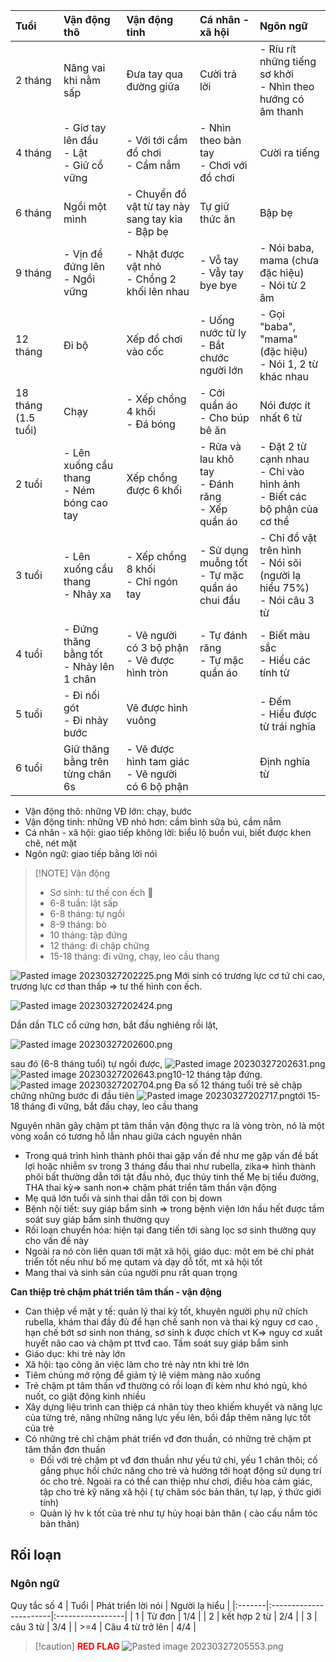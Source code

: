 |  Tuổi                |  Vận động thô                                                  |  Vận động tinh                                                    |  Cá nhân - xã hội                                                     |  Ngôn ngữ                                                                                             |
|:----------------------|:-----------------------------------------------------------------|:--------------------------------------------------------------------|:-------------------------------------------------------------------------|:-------------------------------------------------------------------------------------------------------|
|             2 tháng  |  Nâng vai khi nằm sấp                                          |  Đưa tay qua đường giữa                                           |  Cười trả lời                                                         |  - Ríu rít những tiếng sơ khởi<br>- Nhìn theo hướng có âm thanh                                |
|             4 tháng  |  - Giơ tay lên đầu<div>- Lật</div><div>- Giữ cổ vững</div>  |  - Với tới cầm đồ chơi<div>- Cầm nắm</div>                    |  - Nhìn theo bàn tay<div>- Chơi với đồ chơi</div>                    |  Cười ra tiếng                                                                                       |
|             6 tháng  |  Ngồi một mình                                                |  - Chuyển đồ vật từ tay này sang tay kia<div>- Bập bẹ</div>  |  Tự giữ thức ăn                                                       |  Bập bẹ                                                                                              |
|             9 tháng  |  - Vịn để đứng lên<div>- Ngồi vững</div>                    |  - Nhặt được vật nhỏ<div>- Chồng 2 khối lên nhau</div>        |  - Vỗ tay<div>- Vẫy tay bye bye</div>                                  |  - Nói baba, mama (chưa đặc hiệu)<div>- Nói từ 2 âm</div>                                         |
|            12 tháng  |  Đi bộ                                                          |  Xếp đồ chơi vào cốc                                            |  - Uống nước từ ly<div>- Bắt chước người lớn</div>                |  - Gọi "baba", "mama" (đặc hiệu)<div>- Nói 1, 2 từ khác nhau</div>                               |
| 18 tháng (1.5 tuổi) | Chạy                                                            | - Xếp chồng 4 khối<div>- Đá bóng</div>                         | - Cởi quần áo<div>- Cho búp bê ăn</div>                              | Nói được ít nhất 6 từ                                                                             |
|               2 tuổi | - Lên xuống cầu thang<div>- Ném bóng cao tay</div>           | Xếp chồng được 6 khối                                           | - Rửa và lau khô tay<div>- Đánh răng</div><div>- Xếp quần áo</div> | - Đặt 2 từ cạnh nhau<div>- Chỉ vào hình ảnh</div><div>- Biết các bộ phận của cơ thể</div> |
|               3 tuổi | - Lên xuống cầu thang<div>- Nhảy xa</div>                     | - Xếp chồng 8 khối<div>- Chỉ ngón tay</div>                    | - Sử dụng muỗng tốt<div>- Tự mặc quần áo chui đầu</div>         | - Chỉ đồ vật trên hình<div>- Nói sõi (người lạ hiểu 75%)</div><div>- Nói câu 3 từ</div>     |
|               4 tuổi | - Đứng thăng bằng tốt<div>- Nhảy lên 1 chân</div>            | - Vẽ người có 3 bộ phận<div>- Vẽ được hình tròn</div>      | - Tự đánh răng<div>- Tự mặc quần áo</div>                          | - Biết màu sắc<div>- Hiểu các tính từ</div>                                                     |
|               5 tuổi | - Đi nối gót<div>- Đi nhảy bước</div>                        | Vẽ được hình vuông                                               |                                                                          | - Đếm<div>- Hiểu được từ trái nghĩa</div>                                                        |
|               6 tuổi | Giữ thăng bằng trên từng chân 6s                              | - Vẽ được hình tam giác<div>- Vẽ người có 6 bộ phận</div>  |                                                                          | Định nghĩa từ                                                                                       |  


- Vận động thô: những VĐ lớn: chạy, bước
- Vận động tinh: những VĐ nhỏ hơn: cầm bình sữa bú, cầm nắm
- Cá nhân - xã hội: giao tiếp không lời: biểu lộ buồn vui, biết được khen chê, nét mặt
- Ngôn ngữ: giao tiếp bằng lời nói


> [!NOTE] Vận động
> - Sơ sinh: tư thế con ếch 🐸
> - 6-8 tuần: lật sấp
> - 6-8 tháng: tự ngồi
> - 8-9 tháng: bò
> - 10 tháng: tập đứng
> - 12 tháng: đi chập chững
> - 15-18 tháng: đi vững, chạy, leo cầu thang


![Pasted image 20230327202225.png](../../../../../200%20Files/image/Pasted%20image%2020230327202225.png)
Mới sinh có trương lực cơ tứ chi cao, trương lực cơ than thấp => tư thế hình con ếch. 

![Pasted image 20230327202424.png](../../../../../200%20Files/image/Pasted%20image%2020230327202424.png)

Dần dần TLC cổ cứng hơn, bắt đầu nghiêng rồi lật, 

![Pasted image 20230327202600.png](../../../../../200%20Files/image/Pasted%20image%2020230327202600.png)

sau đó (6-8 tháng tuổi) tự ngồi được, 
![Pasted image 20230327202631.png](../../../../../200%20Files/image/Pasted%20image%2020230327202631.png)![Pasted image 20230327202643.png](../../../../../200%20Files/image/Pasted%20image%2020230327202643.png)10-12 tháng tập đứng.
![Pasted image 20230327202704.png](../../../../../200%20Files/image/Pasted%20image%2020230327202704.png)
Đa số 12 tháng tuổi trẻ sẽ chập chững những bước đi đầu tiên
![Pasted image 20230327202717.png](../../../../../200%20Files/image/Pasted%20image%2020230327202717.png)tới 15-18 tháng đi vững, bắt đầu chạy, leo cầu thang

Nguyên nhân gây chậm pt tâm thần vận động thực ra là vòng tròn, nó là một vòng xoắn có tương hỗ lẫn nhau giữa cách nguyên nhân
- Trong quá trình hình thành phôi thai gặp vấn đề như mẹ gặp vấn đề bất lợi hoặc nhiễm sv trong 3 tháng đầu thai như rubella, zika=> hình thành phôi bất thường dẫn tới tật đầu nhỏ, đục thủy tinh thể
  Mẹ bị tiểu đường, THA thai kỳ=> sanh non=> chậm phát triển tâm thần vận động
- Mẹ quá lớn tuổi và sinh thai dẫn tới con bị down
- Bệnh nội tiết: suy giáp bẩm sinh => trong bệnh viện lớn hầu hết được tầm soát suy giáp bẩm sinh thường quy
- Rối loạn chuyển hóa: hiện tại đang tiến tới sàng lọc sơ sinh thường quy cho vấn đề này
- Ngoài ra nó còn liên quan tới mặt xã hội, giáo dục: một em bé chỉ phát triển tốt nếu như bố mẹ qutam và dạy dỗ tốt, mt xã hội tốt
- Mang thai và sinh sản của người pnu rất quan trọng

**Can thiệp trẻ chậm phát triển tâm thần - vận động**
- Can thiệp về mặt y tế: quản lý thai kỳ tốt, khuyên người phụ nữ chích rubella, khám thai đầy đủ để hạn chế sanh non và thai kỳ nguy cơ cao , hạn chế bớt sơ sinh non tháng, sơ sinh k được chích vt K=> nguy cơ xuất huyết não cao và chậm pt ttvđ cao. Tầm soát suy giáp bẩm sinh
- Giáo dục: khi trẻ này lớn
- Xã hội: tạo công ăn việc làm cho trẻ này ntn khi trẻ lớn
- Tiêm chủng mở rộng để giảm tỷ lệ viêm màng não xuống  
- Trẻ chậm pt tâm thần vđ thường có rồi loạn đi kèm như khó ngủ, khó nuốt, co giật động kinh nhiều
- Xây dựng liệu trình can thiệp cá nhân tùy theo khiếm khuyết và năng lực của từng trẻ, nâng  những năng lực yếu lên, bồi đắp thêm năng lực tốt của trẻ  
- Có những trẻ chỉ chậm phát triển vđ đơn thuần, có những trẻ chậm pt tâm thần đơn thuần
	- Đối với trẻ chậm pt vđ đơn thuần như yếu tứ chi, yếu 1 chân thôi; cố gắng phục hồi chức năng cho trẻ và hướng tới hoạt động sử dụng trí óc cho trẻ. Ngoài ra có thể can thiệp như chơi, điều hòa cảm giác, tập cho trẻ kỹ năng xã hội ( tự chăm sóc bản thân,  tự lạp, ý thức giới tính)  
	- Quản lý hv k tốt của trẻ như tự hủy hoại bản thân ( cào cấu nắm tóc bản thân)


## Rối loạn
### Ngôn ngữ
Quy tắc số 4
| Tuổi  | Phát triển lời nói | Người lạ hiểu |
|:-------|:-----------------------|:-----------------|
|      1 | Từ đơn                |              1/4 |
|      2 | kết hợp 2 từ        |              2/4 |
|      3 | câu 3 từ              |              3/4 |
| &gt;=4 | Câu 4 từ trở lên     |              4/4 |  

> [!caution] <font color="red"><b>RED FLAG</b></font>
> ![Pasted image 20230327205553.png](../../../../../200%20Files/image/Pasted%20image%2020230327205553.png)
